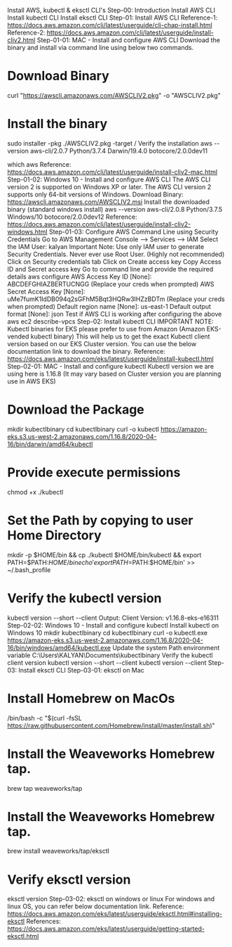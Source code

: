Install AWS, kubectl & eksctl CLI's
Step-00: Introduction
Install AWS CLI
Install kubectl CLI
Install eksctl CLI
Step-01: Install AWS CLI
Reference-1: https://docs.aws.amazon.com/cli/latest/userguide/cli-chap-install.html
Reference-2: https://docs.aws.amazon.com/cli/latest/userguide/install-cliv2.html
Step-01-01: MAC - Install and configure AWS CLI
Download the binary and install via command line using below two commands.
# Download Binary
curl "https://awscli.amazonaws.com/AWSCLIV2.pkg" -o "AWSCLIV2.pkg"

# Install the binary
sudo installer -pkg ./AWSCLIV2.pkg -target /
Verify the installation
aws --version
aws-cli/2.0.7 Python/3.7.4 Darwin/19.4.0 botocore/2.0.0dev11

which aws
Reference: https://docs.aws.amazon.com/cli/latest/userguide/install-cliv2-mac.html
Step-01-02: Windows 10 - Install and configure AWS CLI
The AWS CLI version 2 is supported on Windows XP or later.
The AWS CLI version 2 supports only 64-bit versions of Windows.
Download Binary: https://awscli.amazonaws.com/AWSCLIV2.msi
Install the downloaded binary (standard windows install)
aws --version
aws-cli/2.0.8 Python/3.7.5 Windows/10 botocore/2.0.0dev12
Reference: https://docs.aws.amazon.com/cli/latest/userguide/install-cliv2-windows.html
Step-01-03: Configure AWS Command Line using Security Credentials
Go to AWS Management Console --> Services --> IAM
Select the IAM User: kalyan
Important Note: Use only IAM user to generate Security Credentials. Never ever use Root User. (Highly not recommended)
Click on Security credentials tab
Click on Create access key
Copy Access ID and Secret access key
Go to command line and provide the required details
aws configure
AWS Access Key ID [None]: ABCDEFGHIAZBERTUCNGG  (Replace your creds when prompted)
AWS Secret Access Key [None]: uMe7fumK1IdDB094q2sGFhM5Bqt3HQRw3IHZzBDTm  (Replace your creds when prompted)
Default region name [None]: us-east-1
Default output format [None]: json
Test if AWS CLI is working after configuring the above
aws ec2 describe-vpcs
Step-02: Install kubectl CLI
IMPORTANT NOTE: Kubectl binaries for EKS please prefer to use from Amazon (Amazon EKS-vended kubectl binary)
This will help us to get the exact Kubectl client version based on our EKS Cluster version. You can use the below documentation link to download the binary.
Reference: https://docs.aws.amazon.com/eks/latest/userguide/install-kubectl.html
Step-02-01: MAC - Install and configure kubectl
Kubectl version we are using here is 1.16.8 (It may vary based on Cluster version you are planning use in AWS EKS)
# Download the Package
mkdir kubectlbinary
cd kubectlbinary
curl -o kubectl https://amazon-eks.s3.us-west-2.amazonaws.com/1.16.8/2020-04-16/bin/darwin/amd64/kubectl

# Provide execute permissions
chmod +x ./kubectl

# Set the Path by copying to user Home Directory
mkdir -p $HOME/bin && cp ./kubectl $HOME/bin/kubectl && export PATH=$PATH:$HOME/bin
echo 'export PATH=$PATH:$HOME/bin' >> ~/.bash_profile

# Verify the kubectl version
kubectl version --short --client
Output: Client Version: v1.16.8-eks-e16311
Step-02-02: Windows 10 - Install and configure kubectl
Install kubectl on Windows 10
mkdir kubectlbinary
cd kubectlbinary
curl -o kubectl.exe https://amazon-eks.s3.us-west-2.amazonaws.com/1.16.8/2020-04-16/bin/windows/amd64/kubectl.exe
Update the system Path environment variable
C:\Users\KALYAN\Documents\kubectlbinary
Verify the kubectl client version
kubectl version --short --client
kubectl version --client
Step-03: Install eksctl CLI
Step-03-01: eksctl on Mac
# Install Homebrew on MacOs
/bin/bash -c "$(curl -fsSL https://raw.githubusercontent.com/Homebrew/install/master/install.sh)"

# Install the Weaveworks Homebrew tap.
brew tap weaveworks/tap

# Install the Weaveworks Homebrew tap.
brew install weaveworks/tap/eksctl

# Verify eksctl version
eksctl version
Step-03-02: eksctl on windows or linux
For windows and linux OS, you can refer below documentation link.
Reference: https://docs.aws.amazon.com/eks/latest/userguide/eksctl.html#installing-eksctl
References:
https://docs.aws.amazon.com/eks/latest/userguide/getting-started-eksctl.html
